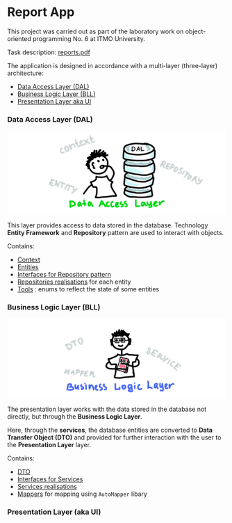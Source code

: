 # Report App

This project was carried out as part of the laboratory work on object-oriented programming No. 6 at ITMO University.

Task description: [reports.pdf](https://github.com/annchous/ReportApp/blob/master/reports.pdf)

The application is designed in accordance with a multi-layer (three-layer) architecture:
* [Data Access Layer (DAL)](https://github.com/annchous/ReportApp/tree/master/ReportApp.DAL)
* [Business Logic Layer (BLL)](https://github.com/annchous/ReportApp/tree/master/ReportApp.Core)
* [Presentation Layer aka UI](https://github.com/annchous/ReportApp/tree/master/ReportApp)


### Data Access Layer (DAL)

![dal](https://github.com/annchous/ReportApp/blob/master/staff/dal.png)


This layer provides access to data stored in the database. Technology **Entity Framework** and **Repository** pattern are used to interact with objects.

Contains:
* [Context](https://github.com/annchous/ReportApp/tree/master/ReportApp.DAL/Context)
* [Entities](https://github.com/annchous/ReportApp/tree/master/ReportApp.DAL/Entities)
* [Interfaces for Repository pattern](https://github.com/annchous/ReportApp/tree/master/ReportApp.DAL/Interfaces)
* [Repositories realisations](https://github.com/annchous/ReportApp/tree/master/ReportApp.DAL/Repositories) for each entity
* [Tools](https://github.com/annchous/ReportApp/tree/master/ReportApp.DAL/Tools) : enums to reflect the state of some entities


### Business Logic Layer (BLL)

![bll](https://github.com/annchous/ReportApp/blob/master/staff/bll.png)


The presentation layer works with the data stored in the database not directly, but through the **Business Logic Layer**.

Here, through the **services**, the database entities are converted to **Data Transfer Object (DTO)** and provided for further interaction with the user to the **Presentation Layer** layer.

Contains:
* [DTO]()
* [Interfaces for Services]()
* [Services realisations]()
* [Mappers]() for mapping using `AutoMapper` libary


### Presentation Layer (aka UI)

